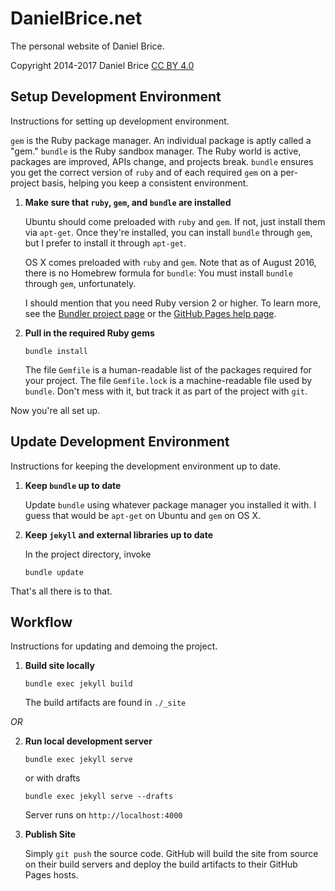 # DanielBrice.net

The personal website of Daniel Brice.

Copyright 2014-2017 Daniel Brice [CC BY 4.0][1]

## Setup Development Environment

Instructions for setting up development environment.

`gem` is the Ruby package manager. An individual package is aptly called a "gem." `bundle` is the Ruby sandbox manager. The Ruby world is active, packages are improved, APIs change, and projects break. `bundle` ensures you get the correct version of `ruby` and of each required `gem` on a per-project basis, helping you keep a consistent environment.

1.  **Make sure that `ruby`, `gem`, and `bundle` are installed**

    Ubuntu should come preloaded with `ruby` and `gem`. If not, just install them via `apt-get`. Once they're installed, you can install `bundle` through `gem`, but I prefer to install it through `apt-get`.

    OS X comes preloaded with `ruby` and `gem`. Note that as of August 2016, there is no Homebrew formula for `bundle`: You must install `bundle` through `gem`, unfortunately.

    I should mention that you need Ruby version 2 or higher. To learn more, see the [Bundler project page][2] or the [GitHub Pages help page][3].

2.  **Pull in the required Ruby gems**

    ```
    bundle install
    ```

    The file `Gemfile` is a human-readable list of the packages required for your project. The file `Gemfile.lock` is a machine-readable file used by `bundle`. Don't mess with it, but track it as part of the project with `git`.

Now you're all set up.

## Update Development Environment

Instructions for keeping the development environment up to date.

1.  **Keep `bundle` up to date**

    Update `bundle` using whatever package manager you installed it with. I guess that would be `apt-get` on Ubuntu and `gem` on OS X.

2.  **Keep `jekyll` and external libraries up to date**

    In the project directory, invoke

    ```
    bundle update
    ```

That's all there is to that.

## Workflow

Instructions for updating and demoing the project.

1.  **Build site locally**

    ```
    bundle exec jekyll build
    ```

    The build artifacts are found in `./_site`

*OR*

2.  **Run local development server**

    ```
    bundle exec jekyll serve
    ```

    or with drafts

    ```
    bundle exec jekyll serve --drafts
    ```

    Server runs on `http://localhost:4000`

3.  **Publish Site**

    Simply `git push` the source code. GitHub will build the site from source on their build servers and deploy the build artifacts to their GitHub Pages hosts.

  [1]: http://creativecommons.org/licenses/by/4.0/
  [2]: http://http://bundler.io/
  [3]: http://help.github.com/articles/using-jekyll-as-a-static-site-generator-with-github-pages/
